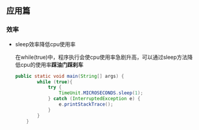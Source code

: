## 应用篇

### 效率

- sleep效率降低cpu使用率

  在while(true)中，程序执行会使cpu使用率急剧升高，可以通过sleep方法降低cpu的使用率**踩油门踩刹车**

  ```java
  public static void main(String[] args) {
          while (true){
              try {
                  TimeUnit.MICROSECONDS.sleep(1);
              } catch (InterruptedException e) {
                  e.printStackTrace();
              }
          }
      }
  ```

  

